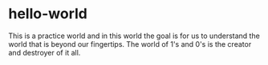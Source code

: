 # hello-world
This is a practice world and in this world the goal is for us to understand the world that is beyond our fingertips.
The world of 1's and 0's is the creator and destroyer of it all.
